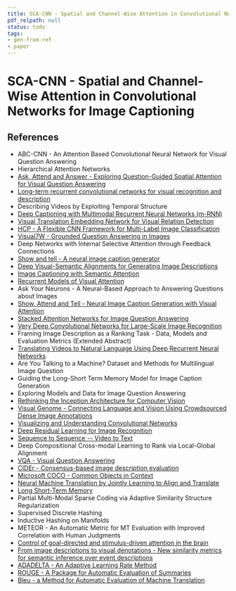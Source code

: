 ```yaml
---
title: SCA-CNN - Spatial and Channel-Wise Attention in Convolutional Networks for Image Captioning
pdf_relpath: null
status: todo
tags:
- gen-from-ref
- paper
---
```


# SCA-CNN - Spatial and Channel-Wise Attention in Convolutional Networks for Image Captioning

## References

- ABC-CNN - An Attention Based Convolutional Neural Network for Visual Question Answering
- Hierarchical Attention Networks
- [Ask, Attend and Answer - Exploring Question-Guided Spatial Attention for Visual Question Answering](./ask-attend-and-answer-exploring-question-guided-spatial-attention-for-visual-question-answering.md)
- [Long-term recurrent convolutional networks for visual recognition and description](./long-term-recurrent-convolutional-networks-for-visual-recognition-and-description.md)
- Describing Videos by Exploiting Temporal Structure
- [Deep Captioning with Multimodal Recurrent Neural Networks (m-RNN)](./deep-captioning-with-multimodal-recurrent-neural-networks-m-rnn.md)
- [Visual Translation Embedding Network for Visual Relation Detection](./visual-translation-embedding-network-for-visual-relation-detection.md)
- [HCP - A Flexible CNN Framework for Multi-Label Image Classification](./hcp-a-flexible-cnn-framework-for-multi-label-image-classification.md)
- [Visual7W - Grounded Question Answering in Images](./visual7w-grounded-question-answering-in-images.md)
- Deep Networks with Internal Selective Attention through Feedback Connections
- [Show and tell - A neural image caption generator](./show-and-tell-a-neural-image-caption-generator.md)
- [Deep Visual-Semantic Alignments for Generating Image Descriptions](./deep-visual-semantic-alignments-for-generating-image-descriptions.md)
- [Image Captioning with Semantic Attention](./image-captioning-with-semantic-attention.md)
- [Recurrent Models of Visual Attention](./recurrent-models-of-visual-attention.md)
- Ask Your Neurons - A Neural-Based Approach to Answering Questions about Images
- [Show, Attend and Tell - Neural Image Caption Generation with Visual Attention](./show-attend-and-tell-neural-image-caption-generation-with-visual-attention.md)
- [Stacked Attention Networks for Image Question Answering](./stacked-attention-networks-for-image-question-answering.md)
- [Very Deep Convolutional Networks for Large-Scale Image Recognition](./very-deep-convolutional-networks-for-large-scale-image-recognition.md)
- Framing Image Description as a Ranking Task - Data, Models and Evaluation Metrics (Extended Abstract)
- [Translating Videos to Natural Language Using Deep Recurrent Neural Networks](./translating-videos-to-natural-language-using-deep-recurrent-neural-networks.md)
- Are You Talking to a Machine? Dataset and Methods for Multilingual Image Question
- Guiding the Long-Short Term Memory Model for Image Caption Generation
- Exploring Models and Data for Image Question Answering
- [Rethinking the Inception Architecture for Computer Vision](./rethinking-the-inception-architecture-for-computer-vision.md)
- [Visual Genome - Connecting Language and Vision Using Crowdsourced Dense Image Annotations](./visual-genome-connecting-language-and-vision-using-crowdsourced-dense-image-annotations.md)
- [Visualizing and Understanding Convolutional Networks](./visualizing-and-understanding-convolutional-networks.md)
- [Deep Residual Learning for Image Recognition](./deep-residual-learning-for-image-recognition.md)
- [Sequence to Sequence -- Video to Text](./sequence-to-sequence-video-to-text.md)
- Deep Compositional Cross-modal Learning to Rank via Local-Global Alignment
- [VQA - Visual Question Answering](./vqa-visual-question-answering.md)
- [CIDEr - Consensus-based image description evaluation](./cider-consensus-based-image-description-evaluation.md)
- [Microsoft COCO - Common Objects in Context](./microsoft-coco-common-objects-in-context.md)
- [Neural Machine Translation by Jointly Learning to Align and Translate](./neural-machine-translation-by-jointly-learning-to-align-and-translate.md)
- [Long Short-Term Memory](./long-short-term-memory.md)
- Partial Multi-Modal Sparse Coding via Adaptive Similarity Structure Regularization
- Supervised Discrete Hashing
- Inductive Hashing on Manifolds
- METEOR - An Automatic Metric for MT Evaluation with Improved Correlation with Human Judgments
- [Control of goal-directed and stimulus-driven attention in the brain](./control-of-goal-directed-and-stimulus-driven-attention-in-the-brain.md)
- [From image descriptions to visual denotations - New similarity metrics for semantic inference over event descriptions](./from-image-descriptions-to-visual-denotations-new-similarity-metrics-for-semantic-inference-over-event-descriptions.md)
- [ADADELTA - An Adaptive Learning Rate Method](./adadelta-an-adaptive-learning-rate-method.md)
- [ROUGE - A Package for Automatic Evaluation of Summaries](./rouge-a-package-for-automatic-evaluation-of-summaries.md)
- [Bleu - a Method for Automatic Evaluation of Machine Translation](./bleu-a-method-for-automatic-evaluation-of-machine-translation.md)
